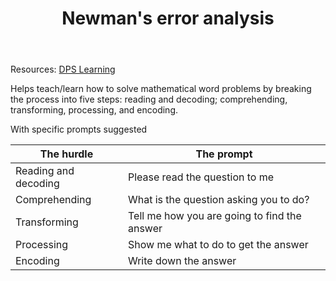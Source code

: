 ﻿---
backlinks:
- title: Teaching Mathematics
  url: /sense/Teaching/Mathematics/teaching-mathematics.html
- title: CSER Number - Content In Action
  url: /sense/Teaching/Mathematics/cser-mooc/cser-cia-number.html
tags: teaching-mathematics
title: Newman's error analysis
type: note
---
Resources: [DPS Learning](http://www.daceyvillepslearning.com/understanding-newmans-error-analysis.html)

Helps teach/learn how to solve mathematical word problems by breaking the process into five steps: reading and decoding; comprehending, transforming, processing, and encoding.

With specific prompts suggested

| The hurdle | The prompt |
| --- | --- |
| Reading and decoding | Please read the question to me |
| Comprehending | What is the question asking you to do? |
| Transforming | Tell me how you are going to find the answer |
| Processing | Show me what to do to get the answer |
| Encoding | Write down the answer  |